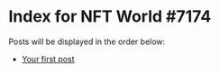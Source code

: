 # Index for NFT World #7174
Posts will be displayed in the order below:

- [Your first post](./001-first.md)

